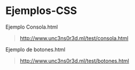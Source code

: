 # Ejemplos-CSS


Ejemplo Consola.html

>http://www.unc3ns0r3d.ml/test/consola.html


Ejemplo de botones.html

>http://www.unc3ns0r3d.ml/test/botones.html
